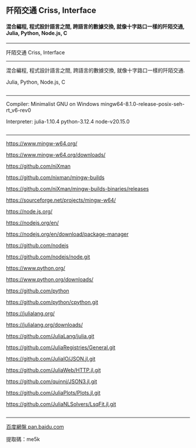 ## 阡陌交通 Criss, Interface
#### 混合編程, 程式設計語言之間, 跨語言的數據交換, 就像十字路口一樣的阡陌交通, Julia, Python, Node.js, C
---
<p word-wrap: break-word; word-break: break-all; overflow-x: hidden; overflow-x: hidden;>
阡陌交通 Criss, Interface
</p>

---

混合編程, 程式設計語言之間, 跨語言的數據交換, 就像十字路口一樣的阡陌交通.

Julia, Python, Node.js, C

![]()

---

Compiler:
Minimalist GNU on Windows
mingw64-8.1.0-release-posix-seh-rt_v6-rev0

Interpreter:
julia-1.10.4
python-3.12.4
node-v20.15.0

![]()

---

[](https://www.mingw-w64.org/)

https://www.mingw-w64.org/

[](https://www.mingw-w64.org/downloads/)

https://www.mingw-w64.org/downloads/

[](https://github.com/niXman)

https://github.com/niXman

[](https://github.com/nixman/mingw-builds)

https://github.com/nixman/mingw-builds

[](https://github.com/niXman/mingw-builds-binaries/releases)

https://github.com/niXman/mingw-builds-binaries/releases

[](https://sourceforge.net/projects/mingw-w64/)

https://sourceforge.net/projects/mingw-w64/

[](https://node.js.org/)

https://node.js.org/

[](https://nodejs.org/en/)

https://nodejs.org/en/

[](https://nodejs.org/en/download/package-manager)

https://nodejs.org/en/download/package-manager

[](https://github.com/nodejs)

https://github.com/nodejs

[](https://github.com/nodejs/node)

https://github.com/nodejs/node.git

[](https://www.python.org/)

https://www.python.org/

[](https://www.python.org/downloads/)

https://www.python.org/downloads/

[](https://github.com/python)

https://github.com/python

[](https://github.com/python/cpython)

https://github.com/python/cpython.git

[](https://julialang.org/)

https://julialang.org/

[](https://julialang.org/downloads/)

https://julialang.org/downloads/

[](https://github.com/JuliaLang/julia.git)

https://github.com/JuliaLang/julia.git

[](https://github.com/JuliaRegistries/General.git)

https://github.com/JuliaRegistries/General.git

[](https://github.com/JuliaIO/JSON.jl.git)

https://github.com/JuliaIO/JSON.jl.git

[](https://github.com/JuliaWeb/HTTP.jl.git)

https://github.com/JuliaWeb/HTTP.jl.git

[](https://github.com/quinnj/JSON3.jl.git)

https://github.com/quinnj/JSON3.jl.git

[](https://github.com/JuliaPlots/Plots.jl.git)

https://github.com/JuliaPlots/Plots.jl.git

[](https://github.com/JuliaNLSolvers/LsqFit.jl.git)

https://github.com/JuliaNLSolvers/LsqFit.jl.git

![]()

---

[百度網盤 pan.baidu.com]([https://www.google.com](https://pan.baidu.com/s/1Dtp1PEcFBAnjrzareMtjNg?pwd=me5k))

提取碼：me5k
